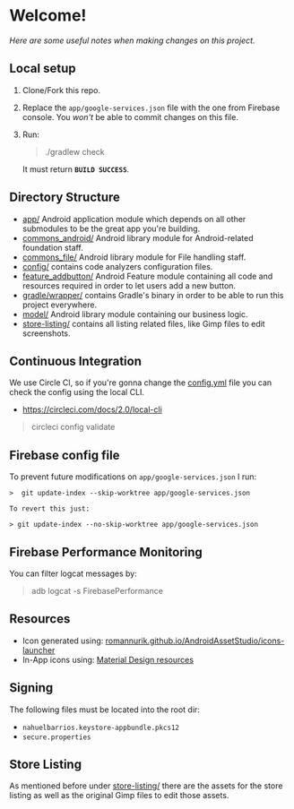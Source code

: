 # Welcome!

*Here are some useful notes when making changes on this project.*

## Local setup

1. Clone/Fork this repo.
2. Replace the `app/google-services.json` file with the one from Firebase console. You *won't* be able to commit changes on this file.
3. Run:
    > ./gradlew check

    It must return **`BUILD SUCCESS`**.

## Directory Structure
- [app/](/app) Android application module which depends on all other submodules to be the great app you're building.
- [commons_android/](/commons_android) Android library module for Android-related foundation staff.
- [commons_file/](/commons_file) Android library module for File handling staff.
- [config/](/config) contains code analyzers configuration files.
- [feature_addbutton/](/feature_addbutton) Android Feature module containing all code and resources required in order to let users add a new
button.
- [gradle/wrapper/](/gradle/wrapper) contains Gradle's binary in order to be able to run this project everywhere.
- [model/](/model) Android library module containing our business logic.
- [store-listing/](/store-listing) contains all listing related files, like Gimp files to edit screenshots.

## Continuous Integration
We use Circle CI, so if you're gonna change the [config.yml](.circleci/config.yml) file you can check the config using the local CLI.
- https://circleci.com/docs/2.0/local-cli

> circleci config validate

## Firebase config file

To prevent future modifications on `app/google-services.json` I run:

    >  git update-index --skip-worktree app/google-services.json

    To revert this just:

    > git update-index --no-skip-worktree app/google-services.json

## Firebase Performance Monitoring

You can filter logcat messages by:

> adb logcat -s FirebasePerformance

## Resources
- Icon generated using: [romannurik.github.io/AndroidAssetStudio/icons-launcher](http://romannurik.github.io/AndroidAssetStudio/icons-launcher.html)
- In-App icons using: [Material Design resources](https://material.io/resources/icons/?style=baseline)

## Signing

The following files must be located into the root dir:
- `nahuelbarrios.keystore-appbundle.pkcs12`
- `secure.properties`

## Store Listing

As mentioned before under [store-listing/](/store-listing) there are the assets for the store listing as well as the original Gimp files to edit those
 assets.